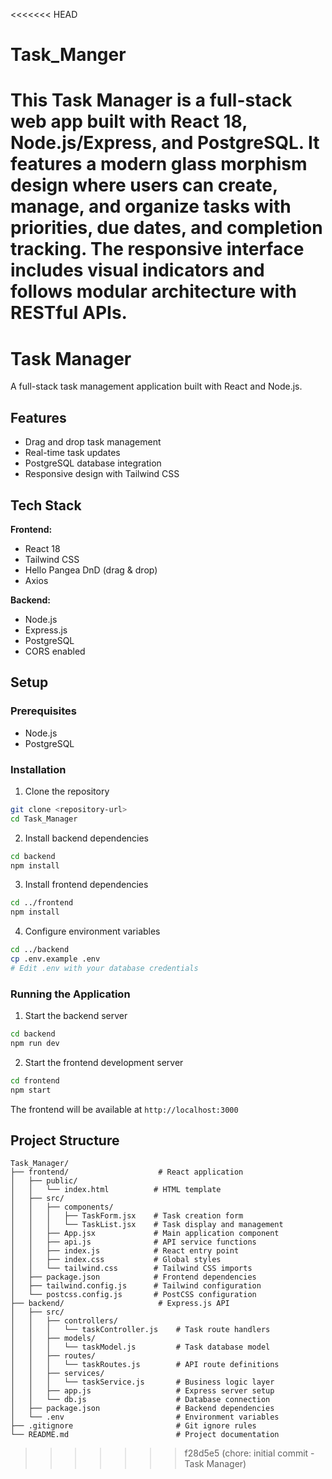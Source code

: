 <<<<<<< HEAD
# Task_Manger
This Task Manager is a full-stack web app built with React 18, Node.js/Express, and PostgreSQL. It features a modern glass morphism design where users can create, manage, and organize tasks with priorities, due  dates, and completion tracking. The responsive interface includes visual indicators and follows modular architecture with RESTful APIs.
=======
# Task Manager

A full-stack task management application built with React and Node.js.

## Features

- Drag and drop task management
- Real-time task updates
- PostgreSQL database integration
- Responsive design with Tailwind CSS

## Tech Stack

**Frontend:**
- React 18
- Tailwind CSS
- Hello Pangea DnD (drag & drop)
- Axios

**Backend:**
- Node.js
- Express.js
- PostgreSQL
- CORS enabled

## Setup

### Prerequisites
- Node.js
- PostgreSQL

### Installation

1. Clone the repository
```bash
git clone <repository-url>
cd Task_Manager
```

2. Install backend dependencies
```bash
cd backend
npm install
```

3. Install frontend dependencies
```bash
cd ../frontend
npm install
```

4. Configure environment variables
```bash
cd ../backend
cp .env.example .env
# Edit .env with your database credentials
```

### Running the Application

1. Start the backend server
```bash
cd backend
npm run dev
```

2. Start the frontend development server
```bash
cd frontend
npm start
```

The frontend will be available at `http://localhost:3000`

## Project Structure

```
Task_Manager/
├── frontend/                    # React application
│   ├── public/
│   │   └── index.html          # HTML template
│   ├── src/
│   │   ├── components/
│   │   │   ├── TaskForm.jsx    # Task creation form
│   │   │   └── TaskList.jsx    # Task display and management
│   │   ├── App.jsx             # Main application component
│   │   ├── api.js              # API service functions
│   │   ├── index.js            # React entry point
│   │   ├── index.css           # Global styles
│   │   └── tailwind.css        # Tailwind CSS imports
│   ├── package.json            # Frontend dependencies
│   ├── tailwind.config.js      # Tailwind configuration
│   └── postcss.config.js       # PostCSS configuration
├── backend/                     # Express.js API
│   ├── src/
│   │   ├── controllers/
│   │   │   └── taskController.js    # Task route handlers
│   │   ├── models/
│   │   │   └── taskModel.js         # Task database model
│   │   ├── routes/
│   │   │   └── taskRoutes.js        # API route definitions
│   │   ├── services/
│   │   │   └── taskService.js       # Business logic layer
│   │   ├── app.js                   # Express server setup
│   │   └── db.js                    # Database connection
│   ├── package.json                 # Backend dependencies
│   └── .env                         # Environment variables
├── .gitignore                       # Git ignore rules
└── README.md                        # Project documentation
```
>>>>>>> f28d5e5 (chore: initial commit - Task Manager)
